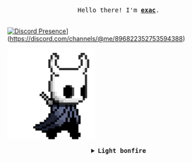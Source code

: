 <p align="center">
  <br>
  <samp>
    Hello there! I'm <b><a rel="nofollow noopener noreferrer" target="_blank" href="https://ppf.one/cc">exac</a></b>.
    <br><br>
    
[![Discord Presence](https://lanyard.cnrad.dev/api/896822352753594388)](https://discord.com/users/896822352753594388)](https://discord.com/channels/@me/896822352753594388)

</samp>

  <img src="https://raw.githubusercontent.com/TanZng/TanZng/master/assets/hollor_knight3.gif" width="200"/>

</p>


<details align="center">

<summary> <b> <samp> Light bonfire </samp></b></summary>
<samp>
 <b><h2 style="color: #fc6203">B O N F I R E &nbsp; L I T !</h2> </b>

<img src="https://raw.githubusercontent.com/TanZng/TanZng/master/assets/bonefire.gif" width="200"/>

Discord= discord.gg/FurTTms8QU
<p align="center">
  <a rel="nofollow noopener noreferrer" target="_blank" href="https://twitter.com  ">
  <img src="https://raw.githubusercontent.com/TanZng/TanZng/master/assets/twitter.png" width="30px" alt="Twitter"></a>
  &nbsp; 
  &nbsp;
  <a rel="nofollow noopener noreferrer" target="_blank" href="https://www.youtube.com">
  <img src="https://raw.githubusercontent.com/TanZng/TanZng/master/assets/youtube.png" width="30px" alt="YouTube"></a>
</p> 


</samp>
</details>
